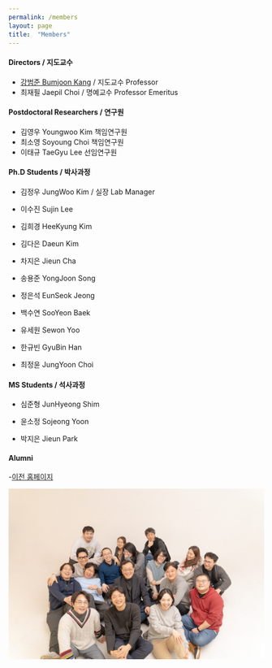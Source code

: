 ```yaml
---
permalink: /members
layout: page
title:  "Members"
---
```


#### Directors / 지도교수

- [강범준 Bumjoon Kang](/professor) / 지도교수 Professor
- 최재필 Jaepil Choi / 명예교수 Professor Emeritus

#### Postdoctoral Researchers / 연구원
- 김영우 Youngwoo Kim 책임연구원
- 최소영 Soyoung Choi 책임연구원
- 이태규 TaeGyu Lee 선임연구원

#### Ph.D Students / 박사과정
- 김정우 JungWoo Kim / 실장 Lab Manager
- 이수진 Sujin Lee

- 김희경 HeeKyung Kim
- 김다은 Daeun Kim
- 차지은 Jieun Cha
- 송용준 YongJoon Song
- 정은석 EunSeok Jeong
- 백수연 SooYeon Baek
- 유세원 Sewon Yoo
- 한규빈 GyuBin Han
- 최정윤 JungYoon Choi

#### MS Students / 석사과정
- 심준형 JunHyeong Shim
- 윤소정 Sojeong Yoon

- 박지은 Jieun Park
  
#### Alumni
-[이전 홈페이지](https://laus.snu.ac.kr/)

![x](_img/posts/2023_gunsan.jpg)
